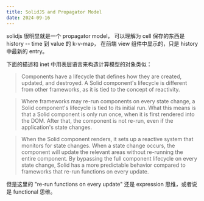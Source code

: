 ```yaml
---
title: SolidJS and Propagator Model
date: 2024-09-16
---
```


solidjs 很明显就是一个 propagator model，
可以理解为 cell 保存的东西是 history -- time 到 value 的 k-v-map，
在前端 view 组件中显示的，只是 history 中最新的 entry。

下面的描述和 inet 中用表层语言来构造计算模型的对象类似：

> Components have a lifecycle that defines how they are created,
> updated, and destroyed. A Solid component's lifecycle is different
> from other frameworks, as it is tied to the concept of reactivity.

> Where frameworks may re-run components on every state change, a
> Solid component's lifecycle is tied to its initial run. What this
> means is that a Solid component is only run once, when it is first
> rendered into the DOM. After that, the component is not re-run, even
> if the application's state changes.

> When the Solid component renders, it sets up a reactive system that
> monitors for state changes. When a state change occurs, the
> component will update the relevant areas without re-running the
> entire component. By bypassing the full component lifecycle on
> every state change, Solid has a more predictable behavior compared
> to frameworks that re-run functions on every update.

但是这里的 "re-run functions on every update"
还是 expression 思维，或者说是 functional 思维。
